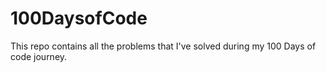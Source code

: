# 100DaysofCode

This repo contains all the problems that I've solved during my 100 Days of code journey.
